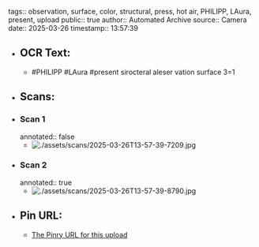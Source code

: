 tags:: observation, surface, color, structural, press, hot air, PHILIPP, LAura, present, upload
public:: true
author:: Automated Archive
source:: Camera
date:: 2025-03-26
timestamp:: 13:57:39

- ## OCR Text:
	- #PHILIPP
	  #LAura
	  #present
	  sirocteral
	  aleser vation
	  surface
	  3=1
- ## Scans:
- ### Scan 1
  annotated:: false
	- ![./assets/scans/2025-03-26T13-57-39-7209.jpg](./assets/scans/2025-03-26T13-57-39-7209.jpg)
- ### Scan 2
  annotated:: true
	- ![./assets/scans/2025-03-26T13-57-39-8790.jpg](./assets/scans/2025-03-26T13-57-39-8790.jpg)
- ## Pin URL:
	- [The Pinry URL for this upload](https://pinry.petau.net/pins/307/)